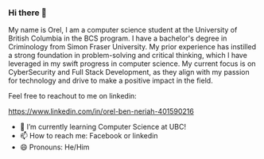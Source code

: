 ### Hi there 👋

My name is Orel, I am a computer science student at the University of British Columbia in the BCS program. I have a bachelor's degree in Criminology from Simon Fraser University. My prior experience has instilled a strong foundation in problem-solving and critical thinking, which I have leveraged in my swift progress in computer science. My current focus is on CyberSecurity and Full Stack Development, as they align with my passion for technology and drive to make a positive impact in the field.

Feel free to reachout to me on linkedin:

https://www.linkedin.com/in/orel-ben-neriah-401590216

- 🌱 I’m currently learning Computer Science at UBC!
- 📫 How to reach me: Facebook or linkedin
- 😄 Pronouns: He/Him
